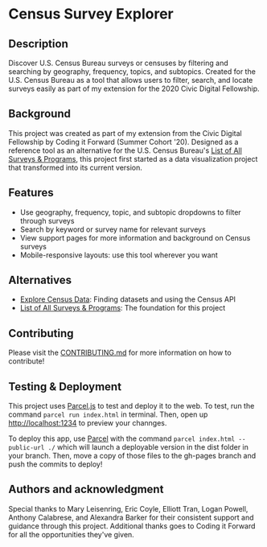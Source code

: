 # Census Survey Explorer

## Description
Discover U.S. Census Bureau surveys or censuses by filtering and searching by geography, frequency, topics, and subtopics. Created for the U.S. Census Bureau as a tool that allows users to filter, search, and locate surveys easily as part of my extension for the 2020 Civic Digital Fellowship.

## Background
This project was created as part of my extension from the Civic Digital Fellowship by Coding it Forward (Summer Cohort '20). Designed as a reference tool as an alternative for the U.S. Census Bureau's [List of All Surveys & Programs](https://www.census.gov/programs-surveys/surveys-programs.html), this project first started as a data visualization project that transformed into its current version. 

## Features
- Use geography, frequency, topic, and subtopic dropdowns to filter through surveys
- Search by keyword or survey name for relevant surveys
- View support pages for more information and background on Census surveys
- Mobile-responsive layouts: use this tool wherever you want

## Alternatives
- [Explore Census Data](https://data.census.gov/cedsci/): Finding datasets and using the Census API
- [List of All Surveys & Programs](https://www.census.gov/programs-surveys/surveys-programs.html): The foundation for this project

## Contributing
Please visit the [CONTRIBUTING.md](CONTRIBUTING.md) for more information on how to contribute!

## Testing & Deployment

This project uses [Parcel.js](https://github.com/parcel-bundler/parcel) to test and deploy it to the web.
To test, run the command `parcel run index.html` in terminal. Then, open up [http://localhost:1234](http://localhost:1234) to preview your channges. 

To deploy this app, use [Parcel](http://parceljs.org) with the command `parcel index.html --public-url ./` which will launch a deployable version in the dist folder in your branch. Then, move a copy of those files to the gh-pages branch and push the commits to deploy!

## Authors and acknowledgment
Special thanks to Mary Leisenring, Eric Coyle, Elliott Tran, Logan Powell, Anthony Calabrese, and Alexandra Barker for their consistent support and guidance through this project. Additional thanks goes to Coding it Forward for all the opportunities they've given. 
